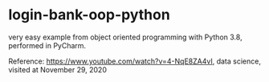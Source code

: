 # login-bank-oop-python


very easy example from object oriented programming with Python 3.8, performed in PyCharm. 


Reference: https://www.youtube.com/watch?v=4-NqE8ZA4vI, data science, visited at November 29, 2020

